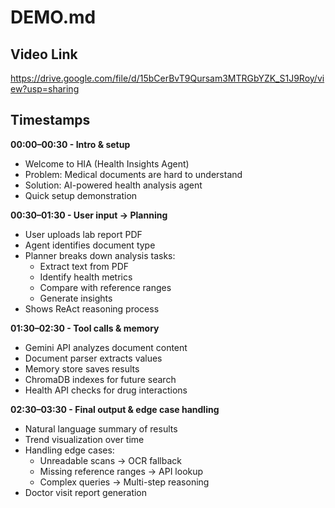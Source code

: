 # DEMO.md

## Video Link
https://drive.google.com/file/d/15bCerBvT9Qursam3MTRGbYZK_S1J9Roy/view?usp=sharing

## Timestamps

**00:00–00:30 - Intro & setup**
- Welcome to HIA (Health Insights Agent)
- Problem: Medical documents are hard to understand
- Solution: AI-powered health analysis agent
- Quick setup demonstration

**00:30–01:30 - User input → Planning**
- User uploads lab report PDF
- Agent identifies document type
- Planner breaks down analysis tasks:
  - Extract text from PDF
  - Identify health metrics
  - Compare with reference ranges
  - Generate insights
- Shows ReAct reasoning process

**01:30–02:30 - Tool calls & memory**
- Gemini API analyzes document content
- Document parser extracts values
- Memory store saves results
- ChromaDB indexes for future search
- Health API checks for drug interactions

**02:30–03:30 - Final output & edge case handling**
- Natural language summary of results
- Trend visualization over time
- Handling edge cases:
  - Unreadable scans → OCR fallback
  - Missing reference ranges → API lookup
  - Complex queries → Multi-step reasoning
- Doctor visit report generation